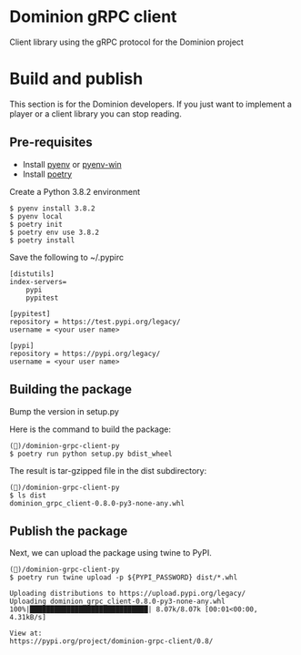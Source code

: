 # Dominion gRPC client

Client library using the gRPC protocol for the Dominion project

# Build and publish

This section is for the Dominion developers. 
If you just want to implement a player or a client library you can stop reading.

## Pre-requisites

- Install [pyenv](https://github.com/pyenv/pyenv) or [pyenv-win](https://github.com/pyenv-win/pyenv-win)
- Install [poetry](https://python-poetry.org/docs/#installation)

Create a Python 3.8.2 environment

```
$ pyenv install 3.8.2
$ pyenv local
$ poetry init
$ poetry env use 3.8.2
$ poetry install
```

Save the following to ~/.pypirc

```
[distutils]
index-servers=
    pypi
    pypitest

[pypitest]
repository = https://test.pypi.org/legacy/
username = <your user name>

[pypi]
repository = https://pypi.org/legacy/
username = <your user name>
```

## Building the package

Bump the version in setup.py

Here is the command to build the package:

```
(🐙)/dominion-grpc-client-py
$ poetry run python setup.py bdist_wheel
``` 

The result is tar-gzipped file in the dist subdirectory:

```
(🐙)/dominion-grpc-client-py
$ ls dist
dominion_grpc_client-0.8.0-py3-none-any.whl
```

## Publish the package

Next, we can upload the package using twine to PyPI.

```
(🐙)/dominion-grpc-client-py
$ poetry run twine upload -p ${PYPI_PASSWORD} dist/*.whl

Uploading distributions to https://upload.pypi.org/legacy/
Uploading dominion_grpc_client-0.8.0-py3-none-any.whl
100%|█████████████████████████████| 8.07k/8.07k [00:01<00:00, 4.31kB/s]

View at:
https://pypi.org/project/dominion-grpc-client/0.8/
```
